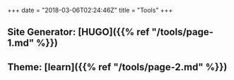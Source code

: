 +++
date = "2018-03-06T02:24:46Z"
title = "Tools"
+++

## Site Generator: **[HUGO]({{% ref "/tools/page-1.md" %}})**
## Theme: **[learn]({{% ref "/tools/page-2.md" %}})**

